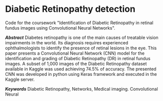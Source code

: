 # Diabetic Retinopathy detection

Code for the coursework "Identification of Diabetic Retinopathy in retinal fundus images using Convolutional Neural Networks".


 ***Abstract*** Diabetes retinopathy is one of the main causes of treatable vision impairments in the world. Its diagnosis requires experienced ophthalmologists to identify the presence of retinal lesions in the eye. This paper presents a Convolutional Neural Network (CNN) model for the identification and grading of Diabetic Retinopathy (DR) in retinal fundus images. A subset of 1,000 images of the Diabetic Retinopathy dataset available in Kaggle was used achieving 74.5% of accuracy. The presented CNN was developed in python using Keras framework and executed in the Kaggle server.

***Keywords*** Diabetic Retinopathy, Networks, Medical imaging. Convolutional Neural
